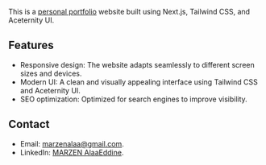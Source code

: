 This is a [personal portfolio](https://ouadhi-portfolio.vercel.app/) website built using Next.js, Tailwind CSS, and Aceternity UI.

## Features

- Responsive design: The website adapts seamlessly to different screen sizes and devices.
- Modern UI: A clean and visually appealing interface using Tailwind CSS and Aceternity UI.
- SEO optimization: Optimized for search engines to improve visibility.

## Contact

- Email: [marzenalaa@gmail.com](mailto:marzenalaa@gmail.com).
- LinkedIn: [MARZEN AlaaEddine](https://www.linkedin.com/in/marzen-alaaeddine/).

